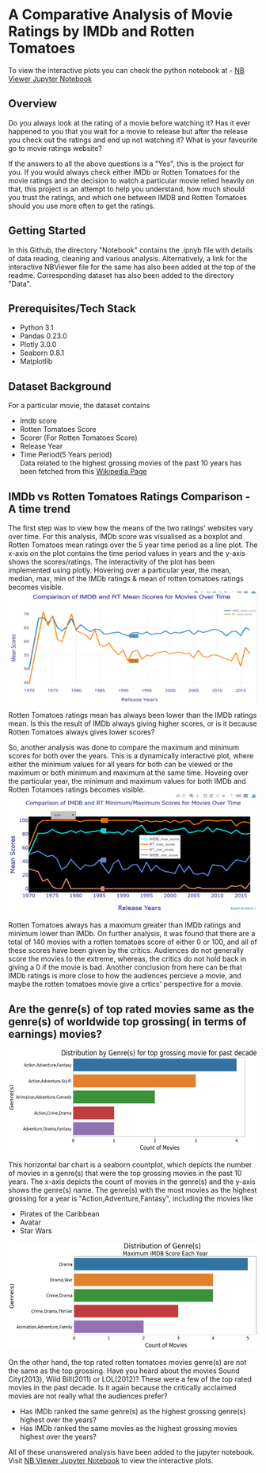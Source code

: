 # A Comparative Analysis of Movie Ratings by IMDb and Rotten Tomatoes

To view the interactive plots you can check the python notebook at - 
[NB Viewer Jupyter Notebook](http://nbviewer.jupyter.org/github/palakbhatia/IMDB_VS_Rotten_Tomatoes-A_Comparison/blob/9dcda7cfcb34edeb07e7e46aaeb0407f896c5d16/Notebook/RT%20vs%20IMDB%20clean.ipynb)

## Overview
Do you always look at the rating of a movie before watching it? Has it ever happened to you that you wait for a movie to release but after the release you check out the ratings and end up not watching it? What is your favourite go to movie ratings website? 

If the answers to all the above questions is a "Yes", this is the project for you. If you would always check either IMDb or Rotten Tomatoes for the movie ratings and the decision to watch a particular movie relied heavily on that, this project is an attempt to help you understand, how much should you trust the ratings, and which one between IMDB and Rotten Tomatoes should you use more often to get the ratings. 

## Getting Started
In this Github, the directory "Notebook" contains the .ipnyb file with details of data reading, cleaning and various analysis. Alternatively, a link for the interactive NBViewer file for the same has also been added at the top of the readme. Corresponding dataset has also been added to the directory "Data". 

## Prerequisites/Tech Stack
* Python 3.1
* Pandas 0.23.0
* Plotly 3.0.0
* Seaborn 0.8.1
* Matplotlib 

## Dataset Background
For a particular movie, the dataset contains
* Imdb score
* Rotten Tomatoes Score
* Scorer (For Rotten Tomatoes Score)
* Release Year
* Time Period(5 Years period) <br>
Data related to the highest grossing movies of the past 10 years has been fetched from this [Wikipedia Page](https://en.wikipedia.org/wiki/List_of_highest-grossing_films) <br>

## IMDb vs Rotten Tomatoes Ratings Comparison - A time trend
The first step was to view how the means of the two ratings' websites vary over time. For this analysis, IMDb score was visualised as a boxplot and Rotten Tomatoes mean ratings over the 5 year time period as a line plot. The x-axis on the plot contains the time period values in years and the y-axis shows the scores/ratings. The interactivity of the plot has been implemented using plotly. Hovering over a particular year, the mean, median, max, min of the IMDb ratings & mean of rotten tomatoes ratings becomes visible. 
![alt text][time-trend]

[time-trend]: https://github.com/palakbhatia/IMDB_VS_Rotten_Tomatoes-A_Comparison/blob/master/Charts/TimeTrend.png "IMDb vs Rotten Tomatoes Ratings Comparison over Time"

Rotten Tomatoes ratings mean has always been lower than the IMDb ratings mean. Is this the result of IMDb always giving higher scores, or is it because Rotten Tomatoes always gives lower scores? 

So, another analysis was done to compare the maximum and minimum scores for both over the years. This is a dynamically interactive plot, where either the minimum values for all years for both can be viewed or the maximum or both minimum and maximum at the same time. Hoveing over the particular year, the minimum and maximum values for both IMDb and Rotten Totamoes ratings becomes visible.
![alt text][minimum-maximum]

[minimum-maximum]: https://github.com/palakbhatia/IMDB_VS_Rotten_Tomatoes-A_Comparison/blob/master/Charts/Minimum-Maximum_scores.png "IMDb vs Rotten Tomatoes Maximum/Minimum Scores Over the Years"

Rotten Tomatoes always has a maximum greater than IMDb ratings and minimum lower than IMDb. On further analysis, it was found that there are a total of 140 movies with a rotten tomatoes score of either 0 or 100, and all of these scores have been given by the critics. Audiences do not generally score the movies to the extreme, whereas, the critics do not hold back in giving a 0 if the movie is bad. 
Another conclusion from here can be that IMDb ratings is more close to how the audiences percieve a movie, and maybe the rotten tomatoes movie give a crtics' perspective for a movie. 

## Are the genre(s) of top rated movies same as the genre(s) of worldwide top grossing( in terms of earnings) movies? 
![alt text][top-grossing-movies-genre(s)]

[top-grossing-movies-genre(s)]: https://github.com/palakbhatia/IMDB_VS_Rotten_Tomatoes-A_Comparison/blob/master/Charts/highest%20grossing%20genre.png "Top Grossing Movies Genre(s) in the past 10 Years"

This horizontal bar chart is a seaborn countplot, which depicts the number of movies in a genre(s) that were the top grossing movies in the past 10 years. The x-axis depicts the count of movies in the genre(s) and the y-axis shows the genre(s) name. The genre(s) with the most movies as the highest grossing for a year is "Action,Adventure,Fantasy", including the movies like 
- Pirates of the Caribbean
- Avatar
- Star Wars

![alt text][top-rated genre(s)]

[top-rated genre(s)]: https://github.com/palakbhatia/IMDB_VS_Rotten_Tomatoes-A_Comparison/blob/master/Charts/top%205%20genre.png "Top Rotten Tomatoes Rated Genre(s) in the past 10 Years"

On the other hand, the top rated rotten tomatoes movies genre(s) are not the same as the top grossing. Have you heard about the movies Sound City(2013), Wild Bill(2011) or LOL(2012)? These were a few of the top rated movies in the past decade. Is it again because the critically acclaimed movies are not really what the audiences prefer? <br>
- Has IMDb ranked the same genre(s) as the highest grossing genre(s) highest over the years? 
- Has IMDb ranked the same movies as the highest grossing movies highest over the years? <br>

All of these unanswered analysis have been added to the jupyter notebook. Visit [NB Viewer Jupyter Notebook](http://nbviewer.jupyter.org/github/palakbhatia/IMDB_VS_Rotten_Tomatoes-A_Comparison/blob/9dcda7cfcb34edeb07e7e46aaeb0407f896c5d16/Notebook/RT%20vs%20IMDB%20clean.ipynb) to view the interactive plots.
